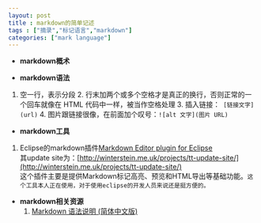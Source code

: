 ```yaml
---
layout: post
title : markdown的简单记述
tags : ["摘录","标记语言","markdown"]
categories: ["mark language"]
---
```


- **markdown概术**  

- **markdown语法**  
1. 空一行，表示分段
    2. 行末加两个或多个空格才是真正的换行，否则正常的一个回车就像在 HTML 代码中一样，被当作空格处理
    3. 插入链接：` [链接文字](url)`
    4. 图片跟链接很像，在前面加个叹号：`![alt 文字](图片 URL)`

- **markdown工具**  
1. Eclipse的markdown插件[Markdown Editor plugin for Eclipse](http://www.winterwell.com/software/markdown-editor.php)  
        其update site为：[http://winterstein.me.uk/projects/tt-update-site/](http://winterstein.me.uk/projects/tt-update-site/)  
        这个插件主要是提供Markdown标记高亮、预览和HTML导出等基础功能。`这个工具本人正在使用，对于使用eclipse的开发人员来说还是挺方便的。`  
    
- **markdown相关资源**
    1. [Markdown 语法说明 (简体中文版)](http://wowubuntu.com/markdown/index.html)  

